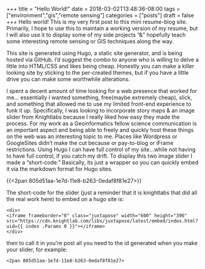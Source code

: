 +++
title = "Hello World!"
date = 2018-03-02T13:48:36-08:00
tags = ["environment","gis","remote sensing"]
categories = ["posts"]
draft = false
+++
Hello world! This is my very first post to this mini resume-blog site. Primarily, I hope to use this to maintain a working version of my resume, but I will also use it to display some of my side projects “&” hopefully teach some interesting remote sensing or GIS techniques along the way.

This site is generated using Hugo, a static site generator, and is being hosted via GitHub. I’d suggest the combo to anyone who is willing to delve a little into HTML/CSS and likes being cheap. Honestly you can make a killer looking site by sticking to the per-created themes, but if you have a little drive you can make some worthwhile alterations.

I spent a decent amount of time looking for a web presence that worked for me… essentially I wanted something, free(maybe extremely cheap), slick, and something that allowed me to use my limited front-end experience to funk it up. Specifically, I was looking to incorporate story maps & an image slider from Knightlabs because I really liked how easy they made the process. For my work as a Geoinformatics fellow science communication is an important aspect and being able to freely and quickly host these things on the web was an interesting topic to me. Places like Wordpress or GoogleSites didn’t make the cut because or pay-to-blog or iFrame restrictions.
Using Hugo I can have full control of my site…while not having to have full control, if you catch my drift. To display this two image slider I made a “short-code.” Basically, its just a wrapper so you can quickly embed it via the markdown format for Hugo sites.

{{<2pan 805d51aa-1e7d-11e8-b263-0edaf8f81e27>}}

The short-code for the slider (just a reminder that it is knightlabs that did all the real work here) to embed on a hugo site is:
~~~
<div>
<iframe frameborder="0" class="juxtapose" width="600" height="396" src="https://cdn.knightlab.com/libs/juxtapose/latest/embed/index.html?uid={{ index .Params 0 }}"></iframe>
</div>
~~~
then to call it in you're post all you need to the id generated when you make your slider, for example:
~~~
<2pan 805d51aa-1e7d-11e8-b263-0edaf8f81e27>
~~~